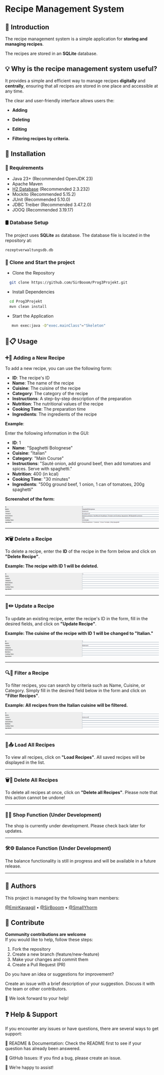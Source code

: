 # **Recipe Management System**

## 📖 Introduction 

The recipe management system is a simple application for **storing and managing recipes**.

The recipes are stored in an **SQLite** database. 

## 💡 Why is the recipe management system useful?
It provides a simple and efficient way to manage recipes **digitally** and **centrally**, ensuring that all recipes are stored in one place and accessible at any time.

The clear and user-friendly interface allows users the:

- **Adding**

- **Deleting**

- **Editing**

- **Filtering recipes by criteria.**

## 🚀 Installation



### 📌 Requirements
- Java 23+ (Recommended OpenJDK 23)
- Apache Maven
- [H2 Database](https://www.h2database.com/) (Recommended 2.3.232)
- Mockito (Recommended 5.15.2)
- JUnit (Recommended 5.10.0)
- JDBC Treiber (Recommended 3.47.2.0)
- JOOQ (Recommended 3.19.17)

### 🛢️ Database Setup

The project uses **SQLite** as database. The database file is located in the repository at:

```plaintext
rezeptverwaltungsdb.db
```
### 📂 Clone and Start the project
- Clone the Repository
```sh
  git clone https://github.com/SirBooom/Prog3Projekt.git
```
- Install Dependencies
```sh
  cd Prog3Projekt
  mvn clean install
```
- Start the Application

  
```sh
   mvn exec:java -D"exec.mainClass"="Skeleton"
```



## 🍴📋 Usage

### ➕🍲 Adding a New Recipe

To add a new recipe, you can use the following form:

- **ID**: The recipe's ID
- **Name**: The name of the recipe
- **Cuisine**: The cuisine of the recipe
- **Category**: The category of the recipe
- **Instructions**: A step-by-step description of the preparation
- **Nutrition**: The nutritional values of the recipe
- **Cooking Time**: The preparation time
- **Ingredients**: The ingredients of the recipe

**Example**:

Enter the following information in the GUI:

- **ID**: 1
- **Name**: "Spaghetti Bolognese"
- **Cuisine**: "Italian"
- **Category**: "Main Course"
- **Instructions**: "Sauté onion, add ground beef, then add tomatoes and spices. Serve with spaghetti."
- **Nutrition**: 400 (in kcal)
- **Cooking Time**: "30 minutes"
- **Ingredients**: "500g ground beef, 1 onion, 1 can of tomatoes, 200g spaghetti"

**Screenshot of the form:**

![Rezept hinzufügen Form](images/screenshot8.png)

---

### ❌🗑️ Delete a Recipe

To delete a recipe, enter the **ID** of the recipe in the form below and click on **"Delete Recipe"**.

**Example: The recipe with ID 1 will be deleted.**

![Rezept löschen Form](images/screenshot5.png)

---

### 🔄✏️ Update a Recipe

To update an existing recipe, enter the recipe's ID in the form, fill in the desired fields, and click on **"Update Recipe"**.

**Example: The cuisine of the recipe with ID 1 will be changed to "Italian."**

![Rezept aktualisieren Form](images/screenshot6.png)

---

### 🔍📂 Filter a Recipe

To filter recipes, you can search by criteria such as Name, Cuisine, or Category. Simply fill in the desired field below in the form and click on **"Filter Recipes"**.

**Example: All recipes from the Italian cuisine will be filtered.**

![Rezept filtern Form](images/screenshot7.png)

---

### 📜📤 Load All Recipes

To view all recipes, click on **"Load Recipes"**. All saved recipes will be displayed in the list.

---

### 🗑️🧹 Delete All Recipes

To delete all recipes at once, click on **"Delete all Recipes"**. Please note that this action cannot be undone!

---

### 🚧🔨 Shop Function (Under Development)
The shop is currently under development. Please check back later for updates.

---

### 🛠️⚙️ Balance Function (Under Development)
The balance functionality is still in progress and will be available in a future release.

---

## 👥 Authors

This project is managed by the following team members:  

[@EmirKayaagil](https://github.com/EmirKayaagil) • [@SirBooom](https://github.com/SirBooom) • [@SmallYhorm](https://github.com/SmallYhorm)  


## 🔧 Contribute
**Community contributions are welcome**  
If you would like to help, follow these steps:

1. Fork the repository
2. Create a new branch (feature/new-feature)
3. Make your changes and commit them
4. Create a Pull Request (PR)


Do you have an idea or suggestions for improvement?

Create an issue with a brief description of your suggestion. Discuss it with the team or other contributors.

📢 We look forward to your help!

## ❓ Help & Support

If you encounter any issues or have questions, there are several ways to get support:

📜 README & Documentation: Check the README first to see if your question has already been answered.

🐞 GitHub Issues: If you find a bug, please create an issue.

🚀 We’re happy to assist!







